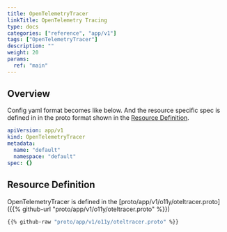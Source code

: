 ```yaml
---
title: OpenTelemetryTracer
linkTitle: OpenTelemetry Tracing
type: docs
categories: ["reference", "app/v1"]
tags: ["OpenTelemetryTracer"]
description: ""
weight: 20
params:
  ref: "main"
---
```


## Overview

Config yaml format becomes like below.
And the resource specific spec is defined in in the proto format shown in the [Resource Definition](#resource-definition).

```yaml
apiVersion: app/v1
kind: OpenTelemetryTracer
metadata:
  name: "default"
  namespace: "default"
spec: {}
```

## Resource Definition

OpenTelemetryTracer is defined in the [proto/app/v1/o11y/oteltracer.proto]({{% github-url "proto/app/v1/o11y/oteltracer.proto" %}})

```proto
{{% github-raw "proto/app/v1/o11y/oteltracer.proto" %}}
```
